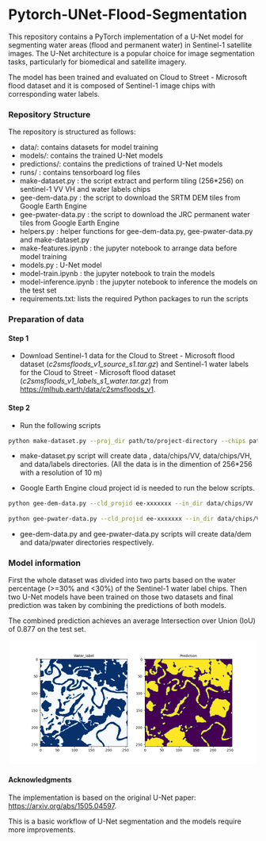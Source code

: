 # Pytorch-UNet-Flood-Segmentation

This repository contains a PyTorch implementation of a U-Net model for segmenting water areas (flood and permanent water) in Sentinel-1 satellite images. The U-Net architecture is a popular choice for image segmentation tasks, particularly for biomedical and satellite imagery.

The model has been trained and evaluated on Cloud to Street - Microsoft flood dataset and it is composed of Sentinel-1 image chips with corresponding water labels.

### Repository Structure
The repository is structured as follows:

* data/: contains datasets for model training
* models/: contains the trained U-Net models
* predictions/: contains the predictions of trained U-Net models
* runs/ : contains tensorboard log files
* make-dataset.py : the script extract and perform tiling (256*256) on sentinel-1 VV VH and water labels chips
* gee-dem-data.py : the script to download the SRTM DEM tiles from Google Earth Engine
* gee-pwater-data.py : the script to download the JRC permanent water tiles from Google Earth Engine
* helpers.py : helper functions for gee-dem-data.py, gee-pwater-data.py and make-dataset.py
* make-features.ipynb : the jupyter notebook to arrange data before model training
* models.py : U-Net model
* model-train.ipynb : the jupyter notebook to train the models
* model-inference.ipynb : the jupyter notebook to inference the models on the test set
* requirements.txt: lists the required Python packages to run the scripts

### Preparation of data 
#### Step 1
* Download Sentinel-1 data for the Cloud to Street - Microsoft flood dataset (*c2smsfloods_v1_source_s1.tar.gz*) and Sentinel-1 water labels for the Cloud to Street - Microsoft flood dataset (*c2smsfloods_v1_labels_s1_water.tar.gz*) from https://mlhub.earth/data/c2smsfloods_v1.

#### Step 2
* Run the following scripts
```bash
python make-dataset.py --proj_dir path/to/project-directory --chips path/to/c2smsfloods_v1_source_s1.tar.gz  --labels path/to/c2smsfloods_v1_labels_s1_water.tar.gz
```
* make-dataset.py script will create data , data/chips/VV, data/chips/VH, and data/labels directories. (All the data is in the dimention of 256*256 with a resolution of 10 m)

* Google Earth Engine cloud project id is needed to run the below scripts.
```bash
python gee-dem-data.py --cld_projid ee-xxxxxxx --in_dir data/chips/VV  --out_dir data
```
```bash
python gee-pwater-data.py --cld_projid ee-xxxxxxx --in_dir data/chips/VV  --out_dir data
```
* gee-dem-data.py and gee-pwater-data.py scripts will create data/dem and data/pwater directories respectively.

### Model information
First the whole dataset was divided into two parts based on the water percentage (>=30% and <30%) of the Sentinel-1 water label chips. Then two U-Net models have been trained on those two datasets and final prediction was taken by combining the predictions of both models. 

The combined prediction achieves an average Intersection over Union (IoU) of 0.877 on the test set.

<p align="center">
<img src="predictions/preds.gif" width="500" height="250" />
</p>

#### Acknowledgments
The implementation is based on the original U-Net paper: https://arxiv.org/abs/1505.04597.

This is a basic workflow of U-Net segmentation and the models require more improvements.
